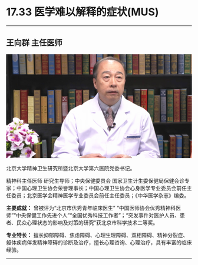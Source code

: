 # 17.33 医学难以解释的症状(MUS)

---

## 王向群 主任医师

![1683956153215](image/c17_033/1683956153215.png)

北京大学精神卫生研究所暨北京大学第六医院党委书记。

精神科主任医师 研究生导师；中央保健委员会 国家卫生计生委保健局保健会诊专家；中国心理卫生协会荣誉理事长；中国心理卫生协会心身医学专业委员会前任主任委员；北京医学会精神医学专业委员会前任主任委员；《中华医学杂志》编委。


**主要成就：** 曾被评为“北京市优秀青年临床医生” “中国医师协会优秀精神科医师”“中央保健工作先进个人”“全国优秀科技工作者”；“突发事件对医护人员、患者、民众心理状态的影响及对策的研究”获北京市科学技术二等奖。


**专业特长：** 擅长抑郁障碍、焦虑障碍、心理生理障碍、双相障碍、精神分裂症、躯体疾病伴发精神障碍的诊断及治疗，擅长心理咨询、心理治疗，具有丰富的临床经验。

---
